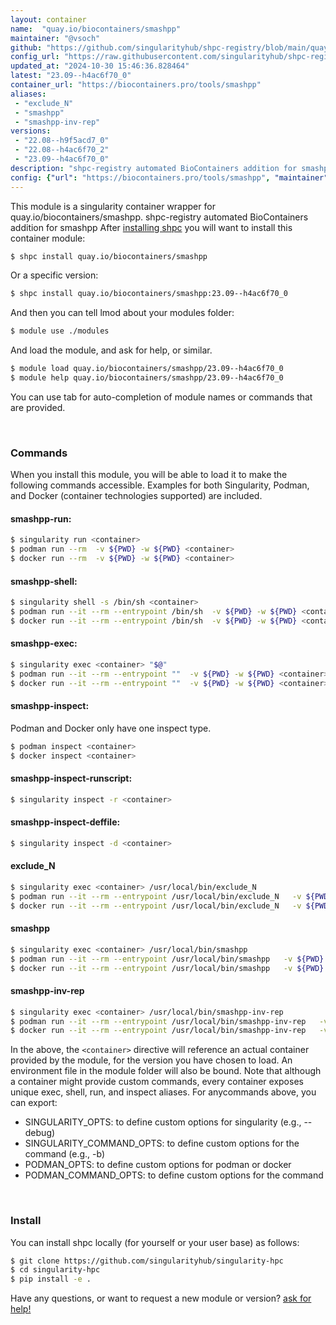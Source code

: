```yaml
---
layout: container
name:  "quay.io/biocontainers/smashpp"
maintainer: "@vsoch"
github: "https://github.com/singularityhub/shpc-registry/blob/main/quay.io/biocontainers/smashpp/container.yaml"
config_url: "https://raw.githubusercontent.com/singularityhub/shpc-registry/main/quay.io/biocontainers/smashpp/container.yaml"
updated_at: "2024-10-30 15:46:36.828464"
latest: "23.09--h4ac6f70_0"
container_url: "https://biocontainers.pro/tools/smashpp"
aliases:
 - "exclude_N"
 - "smashpp"
 - "smashpp-inv-rep"
versions:
 - "22.08--h9f5acd7_0"
 - "22.08--h4ac6f70_2"
 - "23.09--h4ac6f70_0"
description: "shpc-registry automated BioContainers addition for smashpp"
config: {"url": "https://biocontainers.pro/tools/smashpp", "maintainer": "@vsoch", "description": "shpc-registry automated BioContainers addition for smashpp", "latest": {"23.09--h4ac6f70_0": "sha256:39365dfc11629d21f7bf5934f4b6f6eff205eaa3ccf87700b97863f550984c48"}, "tags": {"22.08--h9f5acd7_0": "sha256:991a0d84349a12ecef06c176bdcea2424abb140f293d5c041ba9c9b2433adcdd", "22.08--h4ac6f70_2": "sha256:f4d9347fce5907dfff4e015c4ff460f592da981ecb4554415a9f31a43a0e1da9", "23.09--h4ac6f70_0": "sha256:39365dfc11629d21f7bf5934f4b6f6eff205eaa3ccf87700b97863f550984c48"}, "docker": "quay.io/biocontainers/smashpp", "aliases": {"exclude_N": "/usr/local/bin/exclude_N", "smashpp": "/usr/local/bin/smashpp", "smashpp-inv-rep": "/usr/local/bin/smashpp-inv-rep"}}
---
```


This module is a singularity container wrapper for quay.io/biocontainers/smashpp.
shpc-registry automated BioContainers addition for smashpp
After [installing shpc](#install) you will want to install this container module:


```bash
$ shpc install quay.io/biocontainers/smashpp
```

Or a specific version:

```bash
$ shpc install quay.io/biocontainers/smashpp:23.09--h4ac6f70_0
```

And then you can tell lmod about your modules folder:

```bash
$ module use ./modules
```

And load the module, and ask for help, or similar.

```bash
$ module load quay.io/biocontainers/smashpp/23.09--h4ac6f70_0
$ module help quay.io/biocontainers/smashpp/23.09--h4ac6f70_0
```

You can use tab for auto-completion of module names or commands that are provided.

<br>

### Commands

When you install this module, you will be able to load it to make the following commands accessible.
Examples for both Singularity, Podman, and Docker (container technologies supported) are included.

#### smashpp-run:

```bash
$ singularity run <container>
$ podman run --rm  -v ${PWD} -w ${PWD} <container>
$ docker run --rm  -v ${PWD} -w ${PWD} <container>
```

#### smashpp-shell:

```bash
$ singularity shell -s /bin/sh <container>
$ podman run --it --rm --entrypoint /bin/sh  -v ${PWD} -w ${PWD} <container>
$ docker run --it --rm --entrypoint /bin/sh  -v ${PWD} -w ${PWD} <container>
```

#### smashpp-exec:

```bash
$ singularity exec <container> "$@"
$ podman run --it --rm --entrypoint ""  -v ${PWD} -w ${PWD} <container> "$@"
$ docker run --it --rm --entrypoint ""  -v ${PWD} -w ${PWD} <container> "$@"
```

#### smashpp-inspect:

Podman and Docker only have one inspect type.

```bash
$ podman inspect <container>
$ docker inspect <container>
```

#### smashpp-inspect-runscript:

```bash
$ singularity inspect -r <container>
```

#### smashpp-inspect-deffile:

```bash
$ singularity inspect -d <container>
```


#### exclude_N

```bash
$ singularity exec <container> /usr/local/bin/exclude_N
$ podman run --it --rm --entrypoint /usr/local/bin/exclude_N   -v ${PWD} -w ${PWD} <container> -c " $@"
$ docker run --it --rm --entrypoint /usr/local/bin/exclude_N   -v ${PWD} -w ${PWD} <container> -c " $@"
```


#### smashpp

```bash
$ singularity exec <container> /usr/local/bin/smashpp
$ podman run --it --rm --entrypoint /usr/local/bin/smashpp   -v ${PWD} -w ${PWD} <container> -c " $@"
$ docker run --it --rm --entrypoint /usr/local/bin/smashpp   -v ${PWD} -w ${PWD} <container> -c " $@"
```


#### smashpp-inv-rep

```bash
$ singularity exec <container> /usr/local/bin/smashpp-inv-rep
$ podman run --it --rm --entrypoint /usr/local/bin/smashpp-inv-rep   -v ${PWD} -w ${PWD} <container> -c " $@"
$ docker run --it --rm --entrypoint /usr/local/bin/smashpp-inv-rep   -v ${PWD} -w ${PWD} <container> -c " $@"
```



In the above, the `<container>` directive will reference an actual container provided
by the module, for the version you have chosen to load. An environment file in the
module folder will also be bound. Note that although a container
might provide custom commands, every container exposes unique exec, shell, run, and
inspect aliases. For anycommands above, you can export:

 - SINGULARITY_OPTS: to define custom options for singularity (e.g., --debug)
 - SINGULARITY_COMMAND_OPTS: to define custom options for the command (e.g., -b)
 - PODMAN_OPTS: to define custom options for podman or docker
 - PODMAN_COMMAND_OPTS: to define custom options for the command

<br>

### Install

You can install shpc locally (for yourself or your user base) as follows:

```bash
$ git clone https://github.com/singularityhub/singularity-hpc
$ cd singularity-hpc
$ pip install -e .
```

Have any questions, or want to request a new module or version? [ask for help!](https://github.com/singularityhub/singularity-hpc/issues)